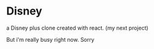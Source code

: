 # Disney
a Disney plus clone created with react. (my next project)

But i'm really busy right now. Sorry
